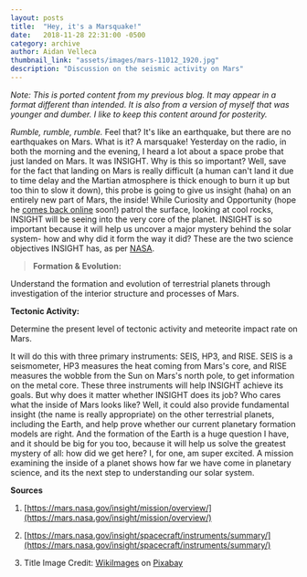 ```yaml
---
layout: posts
title:  "Hey, it's a Marsquake!"
date:   2018-11-28 22:31:00 -0500
category: archive
author: Aidan Velleca
thumbnail_link: "assets/images/mars-11012_1920.jpg"
description: "Discussion on the seismic activity on Mars"
---
```

*Note: This is ported content from my previous blog. It may appear in a format different than intended. It is also from a version of myself that was younger and dumber. I like to keep this content around for posterity.*

_Rumble, rumble, rumble._ Feel that? It's like an earthquake, but there are no earthquakes on Mars. What is it? A marsquake! Yesterday on the radio, in both the morning and the evening, I heard a lot about a space probe that just landed on Mars. It was INSIGHT. Why is this so important? Well, save for the fact that landing on Mars is really difficult (a human can't land it due to time delay and the Martian atmosphere is thick enough to burn it up but too thin to slow it down), this probe is going to give us insight (haha) on an entirely new part of Mars, the inside! While Curiosity and Opportunity (hope he [comes back online](https://www.cbsnews.com/news/no-word-from-mars-rover-opportunity-as-dust-storm-worsens/) soon!) patrol the surface, looking at cool rocks, INSIGHT will be seeing into the very core of the planet. INSIGHT is so important because it will help us uncover a major mystery behind the solar system- how and why did it form the way it did? These are the two science objectives INSIGHT has, as per [NASA](https://mars.nasa.gov/insight/mission/overview/).

> **Formation & Evolution:** 

Understand the formation and evolution of terrestrial planets through investigation of the interior structure and processes of Mars. 

**Tectonic Activity:** 

Determine the present level of tectonic activity and meteorite impact rate on Mars.

It will do this with three primary instruments: SEIS, HP3, and RISE. SEIS is a seismometer, HP3 measures the heat coming from Mars's core, and RISE measures the wobble from the Sun on Mars's north pole, to get information on the metal core. These three instruments will help INSIGHT achieve its goals. But why does it matter whether INSIGHT does its job? Who cares what the inside of Mars looks like? Well, it could also provide fundamental insight (the name is really appropriate) on the other terrestrial planets, including the Earth, and help prove whether our current planetary formation models are right. And the formation of the Earth is a huge question I have, and it should be big for you too, because it will help us solve the greatest mystery of all: how did we get here? I, for one, am super excited. A mission examining the inside of a planet shows how far we have come in planetary science, and its the next step to understanding our solar system. 

**Sources**

1.  [https://mars.nasa.gov/insight/mission/overview/](https://mars.nasa.gov/insight/mission/overview/)

2.  [https://mars.nasa.gov/insight/spacecraft/instruments/summary/](https://mars.nasa.gov/insight/spacecraft/instruments/summary/)

3.  Title Image Credit: [WikiImages](https://pixabay.com/en/users/WikiImages-1897/) on [Pixabay](https://pixabay.com/en/mars-red-planet-planet-starry-sky-11012/)